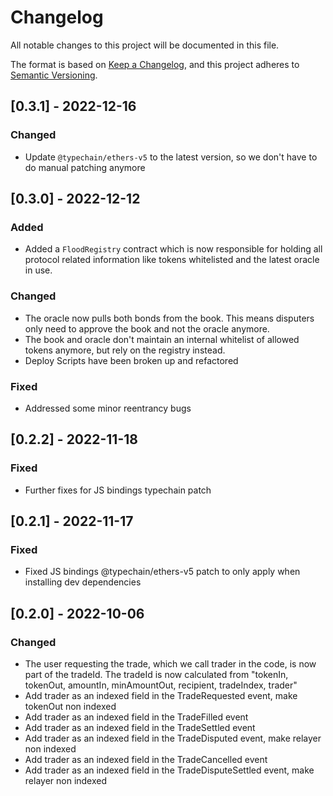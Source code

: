 # Changelog

All notable changes to this project will be documented in this file.

The format is based on [Keep a Changelog](https://keepachangelog.com/en/1.0.0/),
and this project adheres to [Semantic Versioning](https://semver.org/spec/v2.0.0.html).


## [0.3.1] - 2022-12-16

### Changed
- Update `@typechain/ethers-v5` to the latest version, so we don't have to do manual patching anymore


## [0.3.0] - 2022-12-12

### Added
- Added a `FloodRegistry` contract which is now responsible for holding all protocol related information like tokens whitelisted and the latest oracle in use.


### Changed
- The oracle now pulls both bonds from the book. This means disputers only need to approve the book and not the oracle anymore.
- The book and oracle don't maintain an internal whitelist of allowed tokens anymore, but rely on the registry instead. 
- Deploy Scripts have been broken up and refactored


### Fixed
- Addressed some minor reentrancy bugs


## [0.2.2] - 2022-11-18

### Fixed

- Further fixes for JS bindings typechain patch


## [0.2.1] - 2022-11-17

### Fixed

- Fixed JS bindings @typechain/ethers-v5 patch to only apply when installing dev dependencies


## [0.2.0] - 2022-10-06

### Changed

- The user requesting the trade, which we call trader in the code, is now part of the tradeId.
The tradeId is now calculated from "tokenIn, tokenOut, amountIn, minAmountOut, recipient, tradeIndex, trader" 
- Add trader as an indexed field in the TradeRequested event, make tokenOut non indexed
- Add trader as an indexed field in the TradeFilled event
- Add trader as an indexed field in the TradeSettled event
- Add trader as an indexed field in the TradeDisputed event, make relayer non indexed 
- Add trader as an indexed field in the TradeCancelled event
- Add trader as an indexed field in the TradeDisputeSettled event, make relayer non indexed
